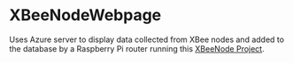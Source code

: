 # XBeeNodeWebpage
Uses Azure server to display data collected from XBee nodes and added to the database 
by a Raspberry Pi router running this [XBeeNode Project](https://github.com/HUInfoLab/XBeeNodeNetwork).
